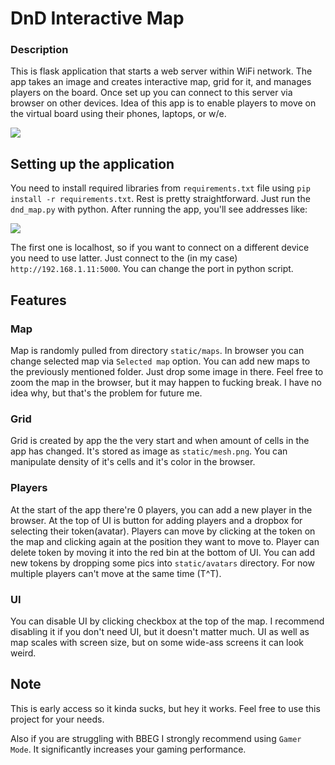 # DnD Interactive Map

### Description

This is flask application that starts a web server within WiFi network. The app takes an image and creates interactive map, grid for it, and manages players on the board. Once set up you can connect to this server via browser on other devices. Idea of this app is to enable players to move on the virtual board using their phones, laptops, or w/e.

![](ttps://github.com/DefinitelyNotRandomNickname/DnD_Interactive_map/blob/main/static/resources/app.gif)

## Setting up the application

You need to install required libraries from `requirements.txt` file using `pip install -r requirements.txt`. Rest is pretty straightforward. Just run the `dnd_map.py` with python. After running the app, you'll see addresses like:

![](ttps://github.com/DefinitelyNotRandomNickname/DnD_Interactive_map/blob/main/static/resources/run_addresses.png)

The first one is localhost, so if you want to connect on a different device you need to use latter. Just connect to the (in my case) `http://192.168.1.11:5000`. You can change the port in python script.

## Features

### Map

Map is randomly pulled from directory `static/maps`. In browser you can change selected map via `Selected map` option. You can add new maps to the previously mentioned folder. Just drop some image in there. Feel free to zoom the map in the browser, but it may happen to fucking break. I have no idea why, but that's the problem for future me.

### Grid

Grid is created by app the the very start and when amount of cells in the app has changed. It's stored as image as `static/mesh.png`. You can manipulate density of it's cells and it's color in the browser.

### Players

At the start of the app there're 0 players, you can add a new player in the browser. At the top of UI is button for adding players and a dropbox for selecting their token(avatar). Players can move by clicking at the token on the map and clicking again at the position they want to move to. Player can delete token by moving it into the red bin at the bottom of UI. You can add new tokens by dropping some pics into `static/avatars` directory. For now multiple players can't move at the same time (T^T).

### UI

You can disable UI by clicking checkbox at the top of the map. I recommend disabling it if you don't need UI, but it doesn't matter much. UI as well as map scales with screen size, but on some wide-ass screens it can look weird.

## Note

This is early access so it kinda sucks, but hey it works. Feel free to use this project for your needs. 

Also if you are struggling with BBEG I strongly recommend using `Gamer Mode`. It significantly increases your gaming performance.